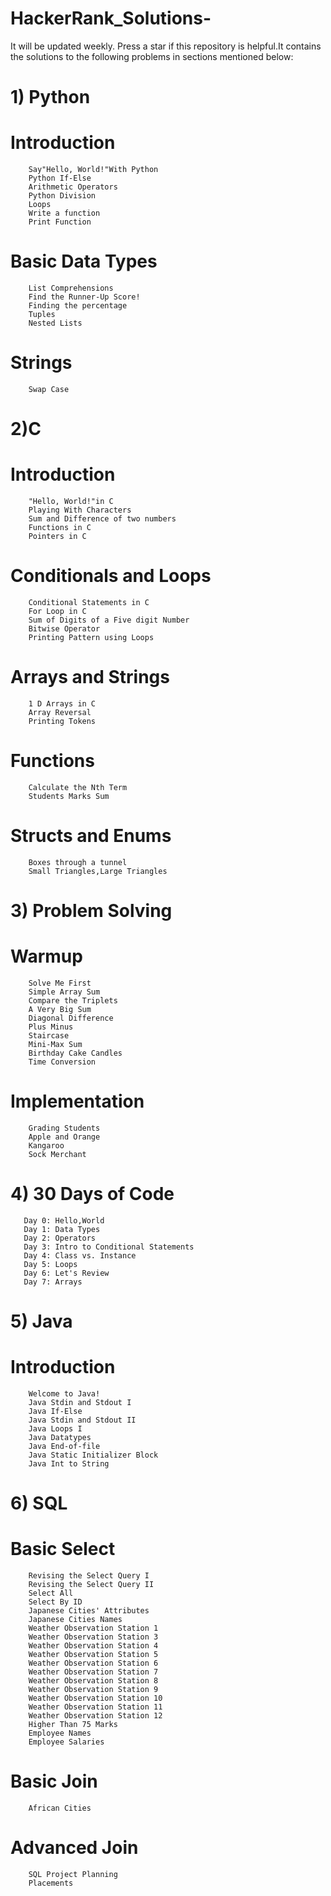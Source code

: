# HackerRank_Solutions-
It will be updated weekly.
Press a star if this repository is helpful.It contains the solutions to the following problems in sections mentioned below:

# 1) Python
  # Introduction
        Say"Hello, World!"With Python
        Python If-Else 
        Arithmetic Operators
        Python Division
        Loops
        Write a function
        Print Function
  # Basic Data Types
        List Comprehensions
        Find the Runner-Up Score!
        Finding the percentage 
        Tuples
        Nested Lists
  # Strings
        Swap Case
        
 # 2)C
  # Introduction
        "Hello, World!"in C
        Playing With Characters
        Sum and Difference of two numbers
        Functions in C
        Pointers in C
  # Conditionals and Loops
        Conditional Statements in C
        For Loop in C
        Sum of Digits of a Five digit Number
        Bitwise Operator
        Printing Pattern using Loops
  # Arrays and Strings
        1 D Arrays in C
        Array Reversal
        Printing Tokens
  # Functions
        Calculate the Nth Term
        Students Marks Sum
  # Structs and Enums
        Boxes through a tunnel
        Small Triangles,Large Triangles
        
 # 3) Problem Solving
  # Warmup
        Solve Me First
        Simple Array Sum
        Compare the Triplets
        A Very Big Sum
        Diagonal Difference
        Plus Minus
        Staircase
        Mini-Max Sum
        Birthday Cake Candles
        Time Conversion
  # Implementation
        Grading Students
        Apple and Orange
        Kangaroo  
        Sock Merchant
        
  # 4) 30 Days of Code

       Day 0: Hello,World
       Day 1: Data Types
       Day 2: Operators
       Day 3: Intro to Conditional Statements
       Day 4: Class vs. Instance
       Day 5: Loops
       Day 6: Let's Review
       Day 7: Arrays
       
 # 5) Java
  # Introduction
        Welcome to Java!
        Java Stdin and Stdout I
        Java If-Else
        Java Stdin and Stdout II
        Java Loops I
        Java Datatypes
        Java End-of-file
        Java Static Initializer Block
        Java Int to String
        
 # 6) SQL
  # Basic Select
        Revising the Select Query I
        Revising the Select Query II
        Select All
        Select By ID
        Japanese Cities' Attributes
        Japanese Cities Names
        Weather Observation Station 1
        Weather Observation Station 3
        Weather Observation Station 4
        Weather Observation Station 5
        Weather Observation Station 6
        Weather Observation Station 7
        Weather Observation Station 8
        Weather Observation Station 9
        Weather Observation Station 10
        Weather Observation Station 11
        Weather Observation Station 12
        Higher Than 75 Marks
        Employee Names
        Employee Salaries
   # Basic Join
        African Cities
   # Advanced Join
        SQL Project Planning
        Placements
